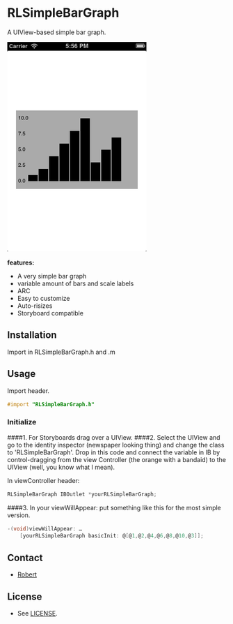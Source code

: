 RLSimpleBarGraph
================

A UIView-based simple bar graph.

![Screenshot](https://github.com/mevdev/RLSimpleBarGraph/blob/master/screenshot.png)

**features:**

* A very simple bar graph
* variable amount of bars and scale labels
* ARC
* Easy to customize
* Auto-risizes
* Storyboard compatible

## Installation
Import in RLSimpleBarGraph.h and .m

## Usage

Import header.

``` objective-c
#import "RLSimpleBarGraph.h"
```

### Initialize
####1. For Storyboards drag over a UIView.
####2. Select the UIView and go to the identity inspector (newspaper looking thing) and change the class to 'RLSimpleBarGraph'. Drop in this code and connect the variable in IB by control-dragging from the view Controller (the orange with a bandaid) to the UIView (well, you know what I mean). 

In viewController header:
``` objective-c
RLSimpleBarGraph IBOutlet *yourRLSimpleBarGraph;
```
####3. In your viewWillAppear: put something like this for the most simple version.

``` objective-c
-(void)viewWillAppear: …
    [yourRLSimpleBarGraph basicInit: @[@1,@2,@4,@6,@8,@10,@3]];

```



## Contact

 - [Robert](http://robertlinnemann.com)

## License

 - See [LICENSE](https://github.com/mevdev/RLSimpleBarGraph/blob/master/MIT-LICENSE.txt).
